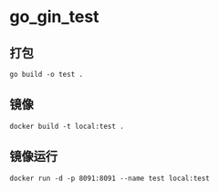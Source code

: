 # go_gin_test
## 打包
    go build -o test .

## 镜像
    docker build -t local:test .

## 镜像运行
    docker run -d -p 8091:8091 --name test local:test